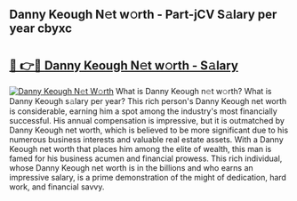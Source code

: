 ## Danny Keough N𝚎t w𝚘rth - Part-jCV S𝚊lary per year cbyxc

# <h2><a href="http://gc0d1px.nevu.top/?p=Danny+Keough">🔗 👉🔴 Danny Keough N𝚎t w𝚘rth - S𝚊lary</a></h2>

[![Danny Keough N𝚎t W𝚘rth](https://i.imgur.com/Oavwk0R.jpeg)](http://gc0d1px.nevu.top/?p=Danny+Keough)
What is Danny Keough n𝚎t w𝚘rth? What is Danny Keough s𝚊lary per year?
This rich person's Danny Keough net worth is considerable, earning him a spot among the industry's most financially successful. His annual compensation is impressive, but it is outmatched by Danny Keough net worth, which is believed to be more significant due to his numerous business interests and valuable real estate assets. With a Danny Keough net worth that places him among the elite of wealth, this man is famed for his business acumen and financial prowess. This rich individual, whose Danny Keough net worth is in the billions and who earns an impressive salary, is a prime demonstration of the might of dedication, hard work, and financial savvy.

